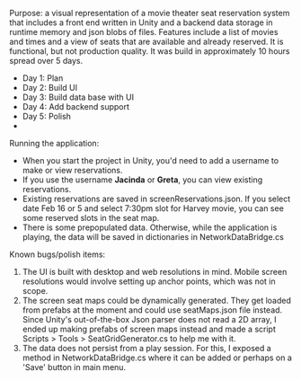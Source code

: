 Purpose: 
a visual representation of a movie theater seat reservation system that includes a front end written in Unity and a backend data storage in runtime memory and json blobs of files. Features
include a list of movies and times and a view of seats that are available and already reserved. It is functional, but not production quality. It was build in approximately 10 hours spread over 5 days. 
- Day 1: Plan 
- Day 2: Build UI 
- Day 3: Build data base with UI
- Day 4: Add backend support
- Day 5: Polish
- 

Running the application: 
- When you start the project in Unity, you'd need to add a username to make or view reservations. 
- If you use the username **Jacinda** or **Greta**, you can view existing reservations. 
- Existing reservations are saved in screenReservations.json. If you select date Feb 16 or 5 and select 7:30pm slot for Harvey movie, you can see some reserved slots in the seat map. 
- There is some prepopulated data. Otherwise, while the application is playing, the data will be saved in dictionaries in NetworkDataBridge.cs

Known bugs/polish items:
1. The UI is built with desktop and web resolutions in mind. Mobile screen resolutions would involve setting up anchor points, which was not in scope.
2. The screen seat maps could be dynamically generated. They get loaded from prefabs at the moment and could use seatMaps.json file instead. Since Unity's out-of-the-box Json parser does not read a 2D array, I ended up making prefabs of screen maps instead and made a script Scripts > Tools > SeatGridGenerator.cs to help me with it.
3. The data does not persist from a play session. For this, I exposed a method in NetworkDataBridge.cs where it can be added or perhaps on a 'Save' button in main menu.
